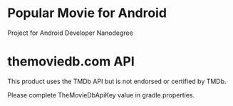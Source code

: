 # Popular Movie for Android

Project for Android Developer Nanodegree 

# themoviedb.com API

This product uses the TMDb API but is not endorsed or certified by TMDb.

Please complete TheMovieDbApiKey value in gradle.properties.
